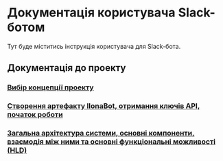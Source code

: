 # Документація користувача Slack-ботом
Тут буде міститись інструкція користувача для Slack-бота.


## Документація до проекту 

### [Вибір концепції проекту](doc/concept.md)
### [Створення артефакту IlonaBot, отримання ключів API, початок роботи](doc/Slack_bot.md)  
### [Загальна архітектура системи, основні компоненти, взаємодія між ними та основні функціональні можливості (HLD)](docs/HLD.md)  

